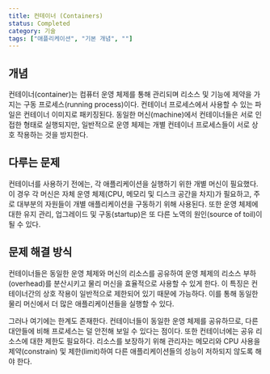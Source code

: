 ```yaml
---
title: 컨테이너 (Containers)
status: Completed
category: 기술
tags: ["애플리케이션", "기본 개념", ""]
---
```


## 개념

컨테이너(container)는 컴퓨터 운영 체제를 통해 관리되며 리소스 및 기능에 제약을 가지는 구동 프로세스(running process)이다. 
컨테이너 프로세스에서 사용할 수 있는 파일은 컨테이너 이미지로 패키징된다. 
동일한 머신(machine)에서 컨테이너들은 서로 인접한 형태로 실행되지만, 
일반적으로 운영 체제는 개별 컨테이너 프로세스들이 서로 상호 작용하는 것을 방지한다.

## 다루는 문제

컨테이너를 사용하기 전에는, 각 애플리케이션을 실행하기 위한 개별 머신이 필요했다. 
이 경우 각 머신은 자체 운영 체제(CPU, 메모리 및 디스크 공간을 차지)가 필요하고, 
주로 대부분의 자원들이 개별 애플리케이션을 구동하기 위해 사용된다. 
또한 운영 체제에 대한 유지 관리, 업그레이드 및 구동(startup)은 또 다른 노역의 원인(source of toil)이 될 수 있다.

## 문제 해결 방식

컨테이너들은 동일한 운영 체제와 머신의 리소스를 공유하여 
운영 체제의 리소스 부하(overhead)를 분산시키고 물리 머신을 효율적으로 사용할 수 있게 한다. 
이 특징은 컨테이너간의 상호 작용이 일반적으로 제한되어 있기 때문에 가능하다. 
이를 통해 동일한 물리 머신에서 더 많은 애플리케이션들을 실행할 수 있다.

그러나 여기에는 한계도 존재한다. 컨테이너들이 동일한 운영 체제를 공유하므로, 
다른 대안들에 비해 프로세스는 덜 안전해 보일 수 있다는 점이다. 
또한 컨테이너에는 공유 리소스에 대한 제한도 필요하다. 
리소스를 보장하기 위해 관리자는 메모리와 CPU 사용을 제약(constrain) 및 제한(limit)하여 
다른 애플리케이션들의 성능이 저하되지 않도록 해야 한다.
